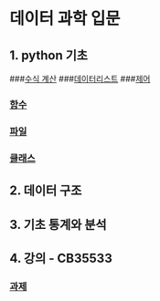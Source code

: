 # 데이터 과학 입문

## 1. python 기초
###[수식 계산](notebooks/python/01_calculate.ipynb)
###[데이터리스트](notebooks/python/02_data_list.ipynb)
###[제어](notebooks/python/03_control.ipynb)
### [함수](notebooks/python/04_function.ipynb)
### [파일](notebooks/python/05_file.ipynb)

### [클래스](notebooks/python/06_class.ipynb)

## 2. 데이터 구조

## 3. 기초 통계와 분석

## 4. 강의 - CB35533

### [과제](classroom)
